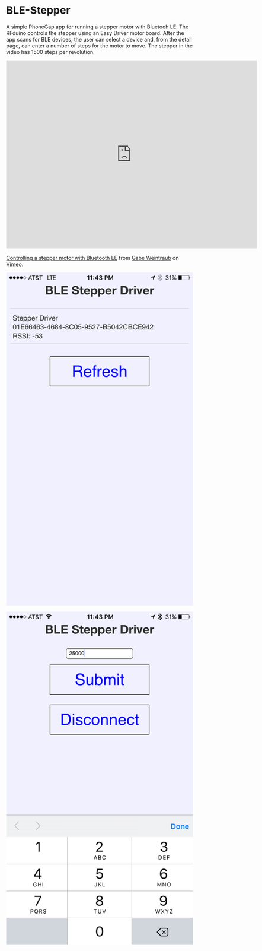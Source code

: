 # BLE-Stepper

A simple PhoneGap app for running a stepper motor with Bluetooh LE. The RFduino controls the stepper using an Easy Driver motor board. After the app scans for BLE devices, the user can select a device and, from the detail page, can enter a number of steps for the motor to move. The stepper in the video has 1500 steps per revolution.

<iframe src="https://player.vimeo.com/video/156220019" width="676" height="507" frameborder="0" webkitallowfullscreen mozallowfullscreen allowfullscreen></iframe>
<p><a href="https://vimeo.com/156220019">Controlling a stepper motor with Bluetooth LE</a> from <a href="https://vimeo.com/gabeweintraub">Gabe Weintraub</a> on <a href="https://vimeo.com">Vimeo</a>.</p>

![Main Page](img/Main_Page.PNG)

![Detail Page](img/Detail_Page.PNG)